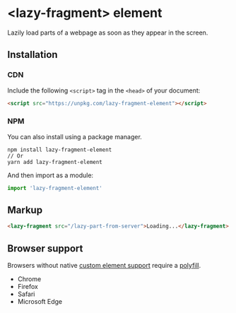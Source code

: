 # &lt;lazy-fragment&gt; element

Lazily load parts of a webpage as soon as they appear in the screen.

## Installation

### CDN

Include the following `<script>` tag in the `<head>` of your document:

``` html
<script src="https://unpkg.com/lazy-fragment-element"></script>
```

### NPM

You can also install using a package manager.

```
npm install lazy-fragment-element
// Or
yarn add lazy-fragment-element
```

And then import as a module:

```js
import 'lazy-fragment-element'
```

## Markup

```html
<lazy-fragment src="/lazy-part-from-server">Loading...</lazy-fragment>
```

## Browser support

Browsers without native [custom element support](https://caniuse.com/#feat=custom-elementsv1) require a [polyfill](https://github.com/webcomponents/custom-elements).

- Chrome
- Firefox
- Safari
- Microsoft Edge
